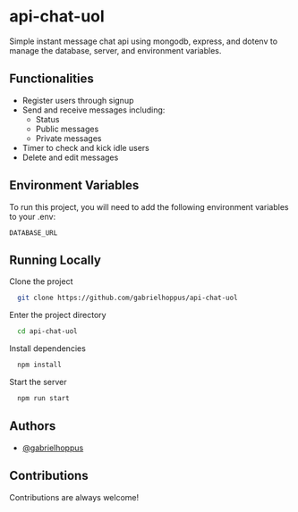 
# api-chat-uol

Simple instant message chat api using mongodb, express, and dotenv to manage the database, server, and environment variables.

## Functionalities

  - Register users through signup
  - Send and receive messages including:
    - Status
    - Public messages
    - Private messages
  - Timer to check and kick idle users
  - Delete and edit messages


## Environment Variables

To run this project, you will need to add the following environment variables to your .env:

`DATABASE_URL`



## Running Locally

Clone the project

```bash
  git clone https://github.com/gabrielhoppus/api-chat-uol
```

Enter the project directory

```bash
  cd api-chat-uol
```

Install dependencies

```bash
  npm install
```

Start the server

```bash
  npm run start
```


## Authors

- [@gabrielhoppus](https://www.github.com/gabrielhoppus)


## Contributions

Contributions are always welcome!


